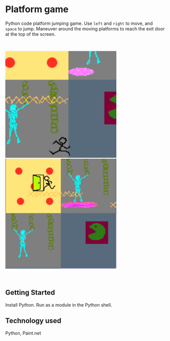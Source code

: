 # Platform game
Python code platform jumping game. Use ```left``` and ```right``` to move, and ```space``` to jump. Maneuver around the moving platforms to reach the exit door at the top of the screen.

<br>
<p>
<img src="screenshots/1.png" width="350px" />
<img src="screenshots/2.png" width="350px" />
</p>
<br>

## Getting Started
Install Python. Run as a module in the Python shell.

## Technology used
Python, Paint.net